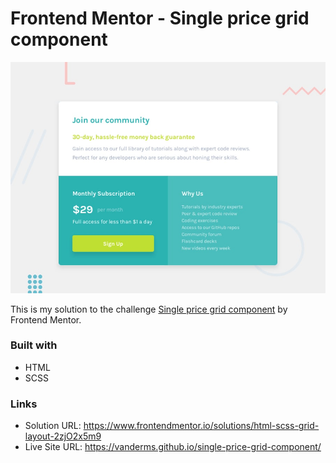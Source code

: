 # Frontend Mentor - Single price grid component

![Design preview for the Single price grid component coding challenge](./design/desktop-preview.jpg)

This is my solution to the challenge [Single price grid component](https://www.frontendmentor.io/challenges/single-price-grid-component-5ce41129d0ff452fec5abbbc) by Frontend Mentor.

### Built with

- HTML
- SCSS

### Links

- Solution URL: <https://www.frontendmentor.io/solutions/html-scss-grid-layout-2zjO2x5m9>
- Live Site URL: <https://vanderms.github.io/single-price-grid-component/>